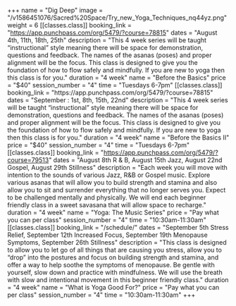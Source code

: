 +++
name = "Dig Deep"
image = "/v1586451076/Sacred%20Space/Try_new_Yoga_Techniques_nq44yz.png"
weight = 6
[[classes.class]]
booking_link = "https://app.punchpass.com/org/5479/?course=78815"
dates = "August 4th, 11th, 18th, 25th"
description = "This 4 week series will be taught “instructional” style meaning there will be space for demonstration, questions and feedback. The names of the asanas (poses) and proper alignment will be the focus. This class is designed to give you the foundation of how to flow safely and mindfully. If you are new to yoga then this class is for you."
duration = "4 week"
name = "Before the Basics"
price = "$40"
session_number = "4"
time = "Tuesdays 6-7pm"
[[classes.class]]
booking_link = "https://app.punchpass.com/org/5479/?course=78815"
dates = "September : 1st, 8th, 15th, 22nd"
description = "This 4 week series will be taught “instructional” style meaning there will be space for demonstration, questions and feedback. The names of the asanas (poses) and proper alignment will be the focus. This class is designed to give you the foundation of how to flow safely and mindfully. If you are new to yoga then this class is for you."
duration = "4 week"
name = "Before the Basics II"
price = "$40"
session_number = "4"
time = "Tuesdays 6-7pm"
[[classes.class]]
booking_link = "https://app.punchpass.com/org/5479/?course=79513"
dates = "August 8th R & B, August 15th Jazz, August 22nd Gospel, August 29th Stillness"
description = "Each week you will move with intention to the sounds of various Jazz, R&B or Gospel music. Explore various asanas that will allow you to build strength and stamina and also allow you to sit and surrender everything that no longer serves you. Expect to be challenged mentally and physically. We will end each beginner friendly class in a sweet savasana that will allow space to recharge."
duration = "4 week"
name = "Yoga: The Music Series"
price = "Pay what you can per class"
session_number = "4"
time = "10:30am-11:30am"
[[classes.class]]
booking_link = "/schedule/"
dates = "September 5th Stress Relief, September 12th Increased Focus, September 19th Menopause Symptoms, September 26th Stillness"
description = "This class is designed to allow you to let go of all things that are causing you stress, allow you to “drop” into the postures and focus on building strength and stamina, and offer a way to help soothe the symptoms of menopause. Be gentle with yourself, slow down and practice with mindfulness. We will use the breath with slow and intentional movement in this beginner friendly class."
duration = "4 week"
name = "What is Yoga Good For?"
price = "Pay what you can per class"
session_number = "4"
time = "10:30am-11:30am"
+++